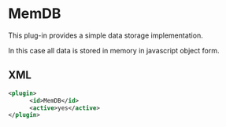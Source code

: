 # MemDB

This plug-in provides a simple data storage implementation.

In this case all data is stored in memory in javascript object form.

## XML

```xml
<plugin>
      <id>MemDB</id>
      <active>yes</active>
</plugin>
```
